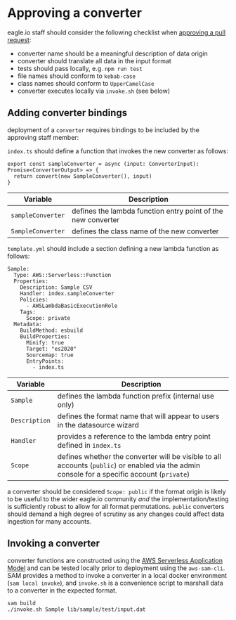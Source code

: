 # Approving a converter

eagle.io staff should consider the following checklist when [approving a pull request](https://www.jetbrains.com/help/idea/work-with-github-pull-requests.html#incoming_pull_requests):

- converter name should be a meaningful description of data origin
- converter should translate all data in the input format
- tests should pass locally, e.g. `npm run test` 
- file names should conform to `kebab-case`
- class names should conform to `UpperCamelCase`
- converter executes locally via `invoke.sh` (see below)

## Adding converter bindings

deployment of a `converter` requires bindings to be included by the approving staff member:

`index.ts` should define a function that invokes the new converter as follows:

```
export const sampleConverter = async (input: ConverterInput): Promise<ConverterOutput> => {
  return convert(new SampleConverter(), input)
}
```

| Variable          | Description                                                  |
|-------------------|--------------------------------------------------------------|
| `sampleConverter` | defines the lambda function entry point of the new converter |
| `SampleConverter` | defines the class name of the new converter                  |

`template.yml` should include a section defining a new lambda function as follows:
```
Sample:
  Type: AWS::Serverless::Function
  Properties:
    Description: Sample CSV
    Handler: index.sampleConverter
    Policies:
      - AWSLambdaBasicExecutionRole
    Tags:
      Scope: private
  Metadata:
    BuildMethod: esbuild
    BuildProperties:
      Minify: true
      Target: "es2020"
      Sourcemap: true
      EntryPoints:
        - index.ts
```

| Variable | Description |
|----------|-------------|
| `Sample` | defines the lambda function prefix (internal use only) |
| `Description` | defines the format name that will appear to users in the datasource wizard |
| `Handler` | provides a reference to the lambda entry point defined in `index.ts` |
| `Scope` | defines whether the converter will be visible to all accounts (`public`) or enabled via the admin console for a specific account (`private`) |

a converter should be considered `Scope: public` if the format origin is likely to be useful to the wider eagle.io community _and_ the implementation/testing is sufficiently robust to allow for all format permutations. `public` converters should demand a high degree of scrutiny as any changes could affect data ingestion for many accounts.

## Invoking a converter

converter functions are constructed using the [AWS Serverless Application Model](https://aws.amazon.com/serverless/sam/) and can be tested locally prior to deployment using the `aws-sam-cli`. SAM provides a method to invoke a converter in a local docker environment (`sam local invoke`), and `invoke.sh` is a convenience script to marshall data to a converter in the expected format.

```
sam build
./invoke.sh Sample lib/sample/test/input.dat
```
